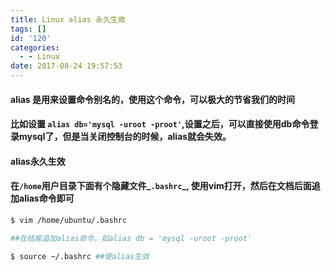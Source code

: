 ```yaml
---
title: Linux alias 永久生效
tags: []
id: '120'
categories:
  - - Linux
date: 2017-08-24 19:57:53
---
```


#### alias 是用来设置命令别名的，使用这个命令，可以极大的节省我们的时间

#### 比如设置 `alias db='mysql -uroot -proot'`,设置之后，可以直接使用db命令登录mysql了，但是当关闭控制台的时候，alias就会失效。
<!-- more -->
#### alias永久生效

#### 在`/home`用户目录下面有个隐藏文件_`.bashrc`_, 使用vim打开，然后在文档后面追加alias命令即可

```bash
$ vim /home/ubuntu/.bashrc

##在结尾追加alias命令，如alias db = 'mysql -uroot -proot'

$ source ~/.bashrc ##使alias生效
```
